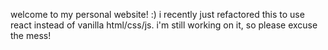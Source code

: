 welcome to my personal website! :) i recently just refactored this to use react instead of vanilla html/css/js. i'm still working on it, so please excuse the mess!
